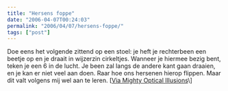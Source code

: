 ```yaml
---
title: "Hersens foppe"
date: "2006-04-07T00:24:03"
permalink: "2006/04/07/hersens-foppe/"
tags: ["post"]
---
```

Doe eens het volgende zittend op een stoel: je heft je rechterbeen een beetje op en je draait in wijzerzin cirkeltjes. Wanneer je hiermee bezig bent, teken je een 6 in de lucht. Je been zal langs de andere kant gaan draaien, en je kan er niet veel aan doen. Raar hoe ons hersenen hierop flippen. Maar dit valt volgens mij wel aan te leren. \[[Via Mighty Optical Illusions](http://mightyillusions.blogspot.com/2006/04/left-brain-right-brain-magic-trick.html "http://mightyillusions.blogspot.com/2006/04/left-brain-right-brain-magic-trick.html")\]
